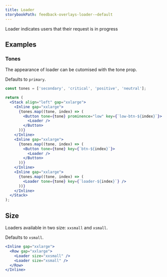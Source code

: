 ```yaml
---
title: Loader
storybookPath: feedback-overlays-loader-—default
---
```


Loader indicates users that their request is in progress

## Examples

### Tones

The appearance of loader can be cutomised with the tone prop.

Defaults to `primary`.

```jsx live
const tones = ['secondary', 'critical', 'positive', 'neutral'];

return (
  <Stack align="left" gap="xxlarge">
    <Inline gap="xxlarge">
      {tones.map((tone, index) => (
        <Button tone={tone} prominence="low" key={`low-btn-${index}`}>
          <Loader />
        </Button>
      ))}
    </Inline>
    <Inline gap="xxlarge">
      {tones.map((tone, index) => (
        <Button tone={tone} key={`btn-${index}`}>
          <Loader />
        </Button>
      ))}
    </Inline>
    <Inline gap="xxlarge">
      {tones.map((tone, index) => (
        <Loader tone={tone} key={`loader-${index}`} />
      ))}
    </Inline>
  </Stack>
);
```

## Size

Loaders available in two size: `xxsmall` and `xsmall`.

Defaults to `xsmall`.

```jsx live
<Inline gap="xxlarge">
  <Row gap="xxlarge">
    <Loader size="xxsmall" />
    <Loader size="xsmall" />
  </Row>
</Inline>
```
